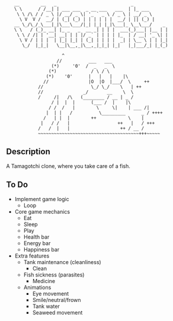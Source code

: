 ```
   __        __   _                            _             
   \ \      / /__| | ___ ___  _ __ ___   ___  | |_ ___       
    \ \ /\ / / _ \ |/ __/ _ \| '_ ` _ \ / _ \ | __/ _ \      
     \ V  V /  __/ | (_| (_) | | | | | |  __/ | || (_) |     
   __ \_/\_/_\___|_|\___\___/|_| |_| |_|\___|_ \__\___/    _ 
   \ \   / (_)_ __| |_ _   _  __ _| | | |  ___(_)___| |__ | |
    \ \ / /| | '__| __| | | |/ _` | | | | |_  | / __| '_ \| |
     \ V / | | |  | |_| |_| | (_| | | | |  _| | \__ \ | | |_|
      \_/  |_|_|   \__|\__,_|\__,_|_|_| |_|   |_|___/_| |_(_)

                     ^
                   //          ___   ___
                 (*)     '0'  /  _   _  \
                (*)             / \ / \
               (*)    '0'      |   |   |    |\
              //               |O  |O  |___/  \     ++
            //                  \_/ \_/    \   | ++
            //               _/       __    \  \
            /     /|   /\   (________ / __ | _ /
                 / |  |  |      (___ /  |    |\
                / /  /   |        \     \|    | ___ /|
               |  | |   /          \_________      _ / ++++
              /   | |  |        ++            \    |
             |   / /   |                  ++   |   / +++
            /   /  |   |                   ++ / __ /
            ~~~~~~~~~~~~~~~~~~~~~~~~~~~~~~~~~~~~~~+++~~~~~

```            

## Description

A Tamagotchi clone, where you take care of a fish.


## To Do

* Implement game logic
   * Loop
* Core game mechanics
   * Eat
   * Sleep
   * Play
   * Health bar
   * Energy bar
   * Happiness bar
* Extra features
   * Tank maintenance (cleanliness)
      * Clean
   * Fish sickness (parasites)
     * Medicine  
   * Animations
      * Eye movement
      * Smile/neutral/frown
      * Tank water
      * Seaweed movement
